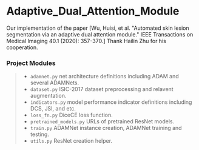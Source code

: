 # Adaptive_Dual_Attention_Module
Our implementation of the paper [Wu, Huisi, et al. "Automated skin lesion segmentation via an adaptive dual attention module." IEEE Transactions on Medical Imaging 40.1 (2020): 357-370.]
Thank Hailin Zhu for his cooperation.


### Project Modules
> * `adamnet.py` net architecture definitions including ADAM and several ADAMNets.
> * `dataset.py` ISIC-2017 dataset preprocessing and relavent augmentation.
> * `indicators.py` model performance indicator definitions including DCS, JSI, and etc.
> * `loss_fn.py` DiceCE loss function.
> * `pretrained_models.py` URLs of pretrained ResNet models.
> * `train.py` ADAMNet instance creation, ADAMNet training and testing.
> * `utils.py` ResNet creation helper.
